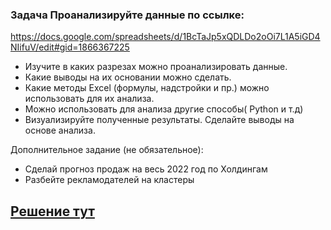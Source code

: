 ### Задача Проанализируйте данные по ссылке: 
https://docs.google.com/spreadsheets/d/1BcTaJp5xQDLDo2oOi7L1A5iGD4NIifuV/edit#gid=1866367225

- Изучите в каких разрезах можно проанализировать данные.
- Какие выводы на их основании можно сделать.
- Какие методы Excel (формулы, надстройки и пр.) можно использовать для их анализа.
- Можно использовать для анализа другие способы( Python и т.д)
- Визуализируйте полученные результаты. Сделайте выводы на основе анализа.

Дополнительное задание (не обязательное):
- Сделай прогноз продаж на весь 2022 год по Холдингам
- Разбейте рекламодателей на кластеры

## [Решение тут](https://github.com/chusovalex/gazprom_analitik_testovoe/blob/main/gazprom_test_2022_10_11_2307.ipynb)

